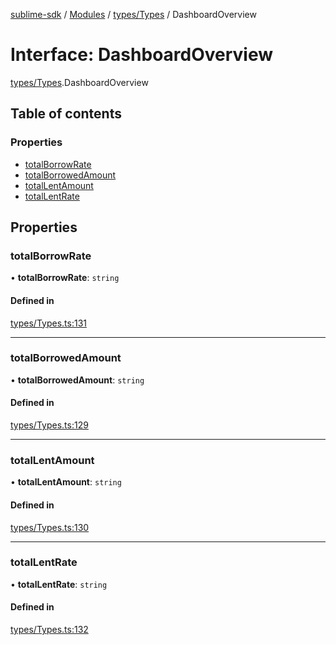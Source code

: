 [sublime-sdk](../README.md) / [Modules](../modules.md) / [types/Types](../modules/types_Types.md) / DashboardOverview

# Interface: DashboardOverview

[types/Types](../modules/types_Types.md).DashboardOverview

## Table of contents

### Properties

- [totalBorrowRate](types_Types.DashboardOverview.md#totalborrowrate)
- [totalBorrowedAmount](types_Types.DashboardOverview.md#totalborrowedamount)
- [totalLentAmount](types_Types.DashboardOverview.md#totallentamount)
- [totalLentRate](types_Types.DashboardOverview.md#totallentrate)

## Properties

### totalBorrowRate

• **totalBorrowRate**: `string`

#### Defined in

[types/Types.ts:131](https://github.com/akshay111meher/sublime-sdk/blob/e2731c8/src/types/Types.ts#L131)

___

### totalBorrowedAmount

• **totalBorrowedAmount**: `string`

#### Defined in

[types/Types.ts:129](https://github.com/akshay111meher/sublime-sdk/blob/e2731c8/src/types/Types.ts#L129)

___

### totalLentAmount

• **totalLentAmount**: `string`

#### Defined in

[types/Types.ts:130](https://github.com/akshay111meher/sublime-sdk/blob/e2731c8/src/types/Types.ts#L130)

___

### totalLentRate

• **totalLentRate**: `string`

#### Defined in

[types/Types.ts:132](https://github.com/akshay111meher/sublime-sdk/blob/e2731c8/src/types/Types.ts#L132)
